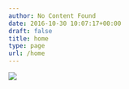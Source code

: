 ```yaml
---
author: No Content Found
date: 2016-10-30 10:07:17+00:00
draft: false
title: home
type: page
url: /home
---
```


![](20130601-R0010506.jpg)

